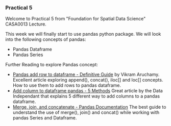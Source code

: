 ### Practical 5

Welcome to Practical 5 from "Foundation for Spatial Data Science" CASA0013 Lecture. 

This week we will finally start to use pandas python package. We will look into the following concepts of pandas:
- Pandas  Dataframe
- Pandas Series

Further Reading to explore Pandas concept:
- [Pandas add row to dataframe - Definitive Guide](https://www.stackvidhya.com/add-row-to-dataframe/) by Vikram Aruchamy. Excellent article exploring append(), concat(), iloc[] and loc[] concepts. How to use them to add rows to pandas dataframe.  
- [Add column to dataframe pandas - 5 Methods](https://www.dataindependent.com/pandas/pandas-dataframe-add-column/) Great article by the Data Independant that explains 5 different way to add columns to a pandas dataframe.  
- [Merge, join, and concatenate - Pandas Documentation](https://pandas-docs.github.io/pandas-docs-travis/user_guide/merging.html) The best guide to understand the use of merge(), join() and concat() while working with pandas Series and Dataframe. 


